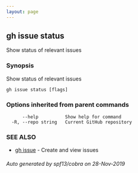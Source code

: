 ```yaml
---
layout: page
---
```


## gh issue status

Show status of relevant issues

### Synopsis

Show status of relevant issues

```
gh issue status [flags]
```

### Options inherited from parent commands

```
      --help          Show help for command
  -R, --repo string   Current GitHub repository
```

### SEE ALSO

* [gh issue]({{site.baseurl}}gh_issue)	 - Create and view issues

###### Auto generated by spf13/cobra on 28-Nov-2019
